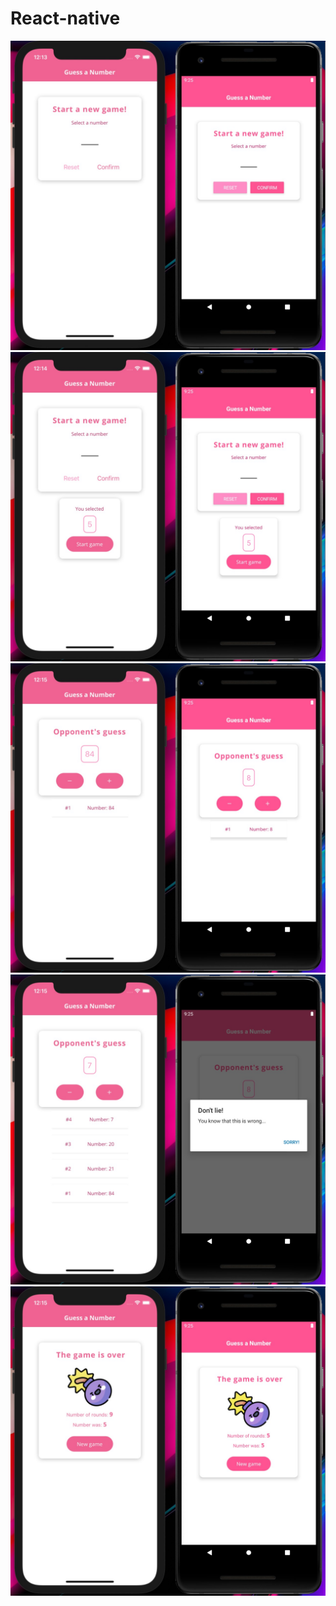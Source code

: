 # React-native


<div align="center">  
  <img src="https://github.com/CarJou/react-native/blob/main/assets/screenshots/start.jpg" width="550" alt="screenshot">
  <img src="https://github.com/CarJou/react-native/blob/main/assets/screenshots/2.jpg" width="550" title="screenshot">
    <img src="https://github.com/CarJou/react-native/blob/main/assets/screenshots/3.jpg" width="550" title="screenshot">
      <img src="https://github.com/CarJou/react-native/blob/main/assets/screenshots/4.jpg" width="550" title="screenshot">
        <img src="https://github.com/CarJou/react-native/blob/main/assets/screenshots/5.jpg" width="550" title="screenshot">

</div>
